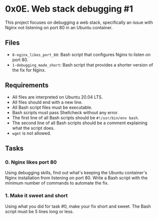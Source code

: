 # 0x0E. Web stack debugging #1

This project focuses on debugging a web stack, specifically an issue with Nginx not listening on port 80 in an Ubuntu container.

## Files

- `0-nginx_likes_port_80`: Bash script that configures Nginx to listen on port 80.
- `1-debugging_made_short`: Bash script that provides a shorter version of the fix for Nginx.

## Requirements

- All files are interpreted on Ubuntu 20.04 LTS.
- All files should end with a new line.
- All Bash script files must be executable.
- Bash scripts must pass Shellcheck without any error.
- The first line of all Bash scripts should be `#!/usr/bin/env bash`.
- The second line of all Bash scripts should be a comment explaining what the script does.
- `wget` is not allowed.

## Tasks

### 0. Nginx likes port 80

Using debugging skills, find out what's keeping the Ubuntu container's Nginx installation from listening on port 80. Write a Bash script with the minimum number of commands to automate the fix.

### 1. Make it sweet and short

Using what you did for task #0, make your fix short and sweet. The Bash script must be 5 lines long or less.
